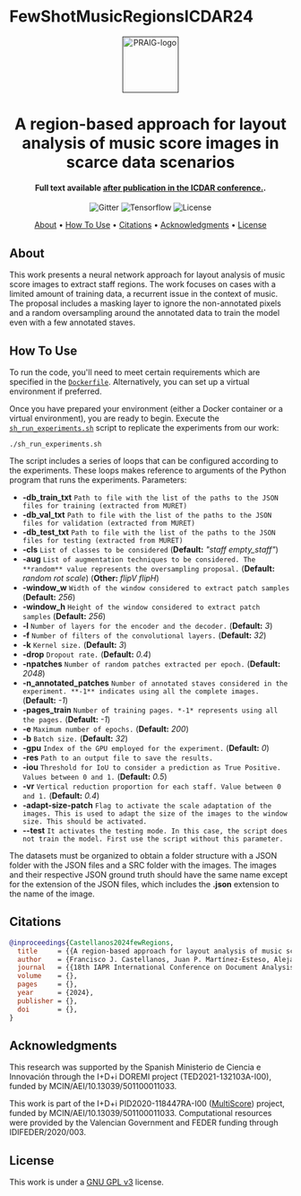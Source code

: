 # FewShotMusicRegionsICDAR24


<p align="center">
  <a href=""><img src="https://i.imgur.com/Iu7CvC1.png" alt="PRAIG-logo" width="100"></a>
</p>

<h1 align="center">A region-based approach for layout analysis of music score images in scarce data scenarios</h1>

<h4 align="center">Full text available <a href="" target="_blank">after publication in the ICDAR conference.</a>.</h4>

<p align="center">
  <img src="https://img.shields.io/badge/python-3.9.0-orange" alt="Gitter">
  <img src="https://img.shields.io/badge/Tensorflow-%FFFFFF.svg?style=flat&logo=Tensorflow&logoColor=orange&color=white" alt="Tensorflow">
  <!--<img src="https://img.shields.io/badge/PyTorch-%23EE4C2C.svg?style=flat&logo=PyTorch&logoColor=white" alt="PyTorch">-->
  <!--<img src="https://img.shields.io/badge/-Lightning-792ee5?logo=pytorchlightning&logoColor=white" alt="Lightning">-->
  <img src="https://img.shields.io/static/v1?label=License&message=GNU GPL v3&color=blue" alt="License">
</p>


<p align="center">
  <a href="#about">About</a> •
  <a href="#how-to-use">How To Use</a> •
  <a href="#citations">Citations</a> •
  <a href="#acknowledgments">Acknowledgments</a> •
  <a href="#license">License</a>
</p>


## About

This work presents a neural network approach for layout analysis of music score images to extract staff regions. The work focuses on cases with a limited amount of training data, a recurrent issue in the context of music.
The proposal includes a masking layer to ignore the non-annotated pixels and a random oversampling around the annotated data to train the model even with a few annotated staves.

## How To Use

To run the code, you'll need to meet certain requirements which are specified in the [`Dockerfile`](Dockerfile). Alternatively, you can set up a virtual environment if preferred.

Once you have prepared your environment (either a Docker container or a virtual environment), you are ready to begin. Execute the [`sh_run_experiments.sh`](sh_run_experiments.sh) script to replicate the experiments from our work:

```
./sh_run_experiments.sh
```
The script includes a series of loops that can be configured according to the experiments. These loops makes reference to arguments of the Python program that runs the experiments.
Parameters:
  * **-db_train_txt** `Path to file with the list of the paths to the JSON files for training (extracted from MURET)`
  * **-db_val_txt** `Path to file with the list of the paths to the JSON files for validation (extracted from MURET)`
  * **-db_test_txt** `Path to file with the list of the paths to the JSON files for testing (extracted from MURET)`
  * **-cls** `List of classes to be considered` (**Default:** *"staff empty_staff"*)
  * **-aug** `List of augmentation techniques to be considered. The **random** value represents the oversampling proposal.` (**Default:** *random rot scale*) (**Other:** *flipV flipH*)
  * **-window_w** `Width of the window considered to extract patch samples` (**Default:** *256*)
  * **-window_h** `Height of the window considered to extract patch samples` (**Default:** *256*)
  * **-l** `Number of layers for the encoder and the decoder.` (**Default:** *3*)
  * **-f** `Number of filters of the convolutional layers.` (**Default:** *32*)
  * **-k** `Kernel size.` (**Default:** *3*)
  * **-drop** `Dropout rate.` (**Default:** *0.4*)
  * **-npatches** `Number of random patches extracted per epoch.` (**Default:** *2048*)
  * **-n_annotated_patches** `Number of annotated staves considered in the experiment. **-1** indicates using all the complete images.` (**Default:** *-1*)
  * **-pages_train** `Number of training pages. *-1* represents using all the pages.` (**Default:** *-1*)
  * **-e** `Maximum number of epochs.` (**Default:** *200*)
  * **-b** `Batch size.` (**Default:** *32*)
  * **-gpu** `Index of the GPU employed for the experiment.` (**Default:** *0*)
  * **-res** `Path to an output file to save the results.`
  * **-iou** `Threshold for IoU to consider a prediction as True Positive. Values between 0 and 1.` (**Default:** *0.5*)
  * **-vr** `Vertical reduction proportion for each staff. Value between 0 and 1.` (**Default:** *0.4*)
  * **-adapt-size-patch** `Flag to activate the scale adaptation of the images. This is used to adapt the size of the images to the window size. This should be activated.`
  * **--test** `It activates the testing mode. In this case, the script does not train the model. First use the script without this parameter.` 

The datasets must be organized to obtain a folder structure with a JSON folder with the JSON files and a SRC folder with the images. The images and their respective JSON ground truth should have the same name except for the extension of the JSON files, which includes the **.json** extension to the name of the image.


## Citations

```bibtex
@inproceedings{Castellanos2024fewRegions,
  title     = {{A region-based approach for layout analysis of music score images in scarce data scenarios}},
  author    = {Francisco J. Castellanos, Juan P. Martínez-Esteso, Alejandro Galán-Cuenca, Antonio Javier Gallego},
  journal   = {{18th IAPR International Conference on Document Analysis and Recognition (ICDAR)}},
  volume    = {},
  pages     = {},
  year      = {2024},
  publisher = {},
  doi       = {},
}
```

## Acknowledgments
This research was supported by the Spanish Ministerio de Ciencia e Innovación through the I+D+i DOREMI project (TED2021-132103A-I00), funded by MCIN/AEI/10.13039/501100011033. 

This work is part of the I+D+i PID2020-118447RA-I00 ([MultiScore](https://sites.google.com/view/multiscore-project)) project, funded by MCIN/AEI/10.13039/501100011033. Computational resources were provided by the Valencian Government and FEDER funding through IDIFEDER/2020/003.

## License
This work is under a [GNU GPL v3](LICENSE) license.

